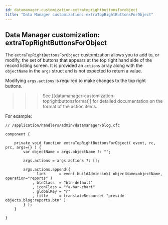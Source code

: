 ```yaml
---
id: datamanager-customization-extratoprightbuttonsforobject
title: "Data Manager customization: extraTopRightButtonsForObject"
---
```


## Data Manager customization: extraTopRightButtonsForObject

The `extraTopRightButtonsForObject` customization allows you to add to, or modify, the set of buttons that appears at the top right hand side of the record listing screen. It is provided an `actions` array along with the `objectName` in the `args` struct and is not expected to return a value.

Modifying `args.actions` is required to make changes to the top right buttons.


>>> See [[datamanager-customization-toprightbuttonsformat]] for detailed documentation on the format of the action items.


For example:

```luceescript
// /application/handlers/admin/datamanager/blog.cfc

component {

	private void function extraTopRightButtonsForObject( event, rc, prc, args={} ) {
		var objectName = args.objectName ?: "";

		args.actions = args.actions ?: [];

		args.actions.append({
			  link      = event.buildAdminLink( objectName=objectName, operation="reports" )
			, btnClass  = "btn-default"
			, iconClass = "fa-bar-chart"
			, globalKey = "r"
			, title     = translateResource( "preside-objects.blog:reports.btn" )
		} );
	}

}
```



